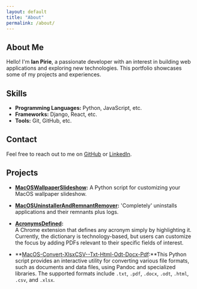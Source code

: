 ```yaml
---
layout: default
title: "About"
permalink: /about/
---
```

## About Me

Hello! I'm **Ian Pirie**, a passionate developer with an interest in building web applications and exploring new technologies. This portfolio showcases some of my projects and experiences.

## Skills

- **Programming Languages:** Python, JavaScript, etc.
- **Frameworks:** Django, React, etc.
- **Tools:** Git, GitHub, etc.

## Contact

Feel free to reach out to me on [GitHub](https://github.com/LowerJacksonMound) or [LinkedIn](https://linkedin.com/in/yourprofile).

## Projects

- **[MacOSWallpaperSlideshow](https://github.com/LowerJacksonMound/MacOSWallpaperSlideshow):** A Python script for customizing your MacOS wallpaper slideshow.

- **[MacOSUninstallerAndRemnantRemover](https://github.com/LowerJacksonMound/MacOSUninstallerAndRemnantRemover):** 'Completely' uninstalls applications and their remnants plus logs.

- **[AcronymsDefined](https://github.com/LowerJacksonMound/AcronymsDefined):**  
  A Chrome extension that defines any acronym simply by highlighting it. Currently, the dictionary is technology-based, but users can customize the focus by adding PDFs relevant to their specific fields of interest.

- **[MacOS-Convert-XlsxCSV--Txt-Html-Odt-Docx-Pdf](https://github.com/your-username/LowerJacksonMound.github.io/tree/main/projects/MacOS-Convert-XlsxCSV--Txt-Html-Odt-Docx-Pdf):**This Python script provides an interactive utility for converting various file formats, such as documents and data files, using Pandoc and specialized libraries. The supported formats include `.txt`, `.pdf`, `.docx`, `.odt`, `.html`, `.csv`, and `.xlsx`.

